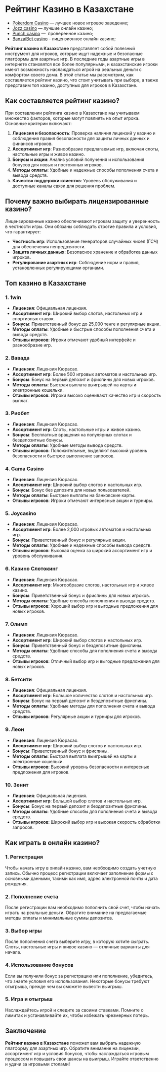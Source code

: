 # Рейтинг Казино в Казахстане

* [Pokerdom Casino](https://brandplay.link/FwVc4f) — лучшее новое игровое заведение;
* [Jozz casino](https://tk435zi5i9.com/alt/jozz/registration?e8250665e216213938eeaefaf3e61c0a) — лучшие онлайн казино;
* [Punch casino](https://betpunch1.com/d638d6d39) —  проверенное казино;
* [BanzaiBet casino](https://bnzstr009.com/e9rVJ) - лицензионное онлайн казино;

**Рейтинг казино в Казахстане** представляет собой полезный инструмент для игроков, которые ищут надежные и безопасные платформы для азартных игр. В последние годы азартные игры в интернете становятся все более популярными, и казахстанские игроки имеют возможность наслаждаться игрой на реальных деньги с комфортом своего дома. В этой статье мы рассмотрим, как составляется рейтинг казино, что стоит учитывать при выборе, а также представим топ казино, доступных для игроков в Казахстане.

## Как составляется рейтинг казино?

При составлении рейтинга казино в Казахстане мы учитываем множество факторов, которые могут повлиять на опыт игрока. Основные критерии включают:

1. **Лицензия и безопасность**: Проверка наличия лицензий у казино и соблюдения правил безопасности для защиты личных данных и финансов игроков.
2. **Ассортимент игр**: Разнообразие предлагаемых игр, включая слоты, настольные игры и живое казино.
3. **Бонусы и акции**: Анализ условий получения и использования бонусов для новых и постоянных игроков.
4. **Методы оплаты**: Удобные и надежные способы пополнения счета и вывода средств.
5. **Качество поддержки клиентов**: Уровень обслуживания и доступные каналы связи для решения проблем.

## Почему важно выбирать лицензированные казино?

Лицензированные казино обеспечивают игрокам защиту и уверенность в честности игры. Они обязаны соблюдать строгие правила и условия, что гарантирует:

* **Честность игр**: Использование генераторов случайных чисел (ГСЧ) для обеспечения непредвзятости.
* **Защита личных данных**: Безопасное хранение и обработка данных игроков.
* **Регулирование азартных игр**: Соблюдение норм и правил, установленных регулирующими органами.

## Топ казино в Казахстане

### 1. **1win**

* **Лицензия**: Официальная лицензия.
* **Ассортимент игр**: Широкий выбор слотов, настольных игр и спортивных ставок.
* **Бонусы**: Приветственный бонус до 25,000 тенге и регулярные акции.
* **Методы оплаты**: Удобные и быстрые способы пополнения счета и вывода средств.
* **Отзывы игроков**: Игроки отмечают удобный интерфейс и разнообразие игр.

### 2. **Вавада**

* **Лицензия**: Лицензия Кюрасао.
* **Ассортимент игр**: Более 500 игровых автоматов и настольных игр.
* **Бонусы**: Бонус на первый депозит и фриспины для новых игроков.
* **Методы оплаты**: Быстрая выплата выигрышей на карты и электронные кошельки.
* **Отзывы игроков**: Игроки высоко оценивают качество игр и скорость выплат.

### 3. **Риобет**

* **Лицензия**: Лицензия Кюрасао.
* **Ассортимент игр**: Слоты, настольные игры и живое казино.
* **Бонусы**: Бесплатные вращения на популярных слотах и бездепозитные бонусы.
* **Методы оплаты**: Удобные методы вывода средств.
* **Отзывы игроков**: Положительные, выделяют высокий уровень безопасности и быстрое выполнение запросов.

### 4. **Gama Casino**

* **Лицензия**: Лицензия Кюрасао.
* **Ассортимент игр**: Широкий выбор слотов и настольных игр.
* **Бонусы**: Бонус без депозита для новых пользователей.
* **Методы оплаты**: Быстрые выплаты на банковские карты.
* **Отзывы игроков**: Игроки отмечают интересные акции и турниры.

### 5. **Joycasino**

* **Лицензия**: Лицензия Кюрасао.
* **Ассортимент игр**: Более 2,000 игровых автоматов и настольных игр.
* **Бонусы**: Приветственный бонус и регулярные акции.
* **Методы оплаты**: Удобные и надежные способы вывода средств.
* **Отзывы игроков**: Высокая оценка за широкий ассортимент игр и уровень обслуживания.

### 6. **Казино Слотокинг**

* **Лицензия**: Лицензия Кюрасао.
* **Ассортимент игр**: Многообразие слотов, настольных игр и живое казино.
* **Бонусы**: Приветственный бонус и фриспины для новых игроков.
* **Методы оплаты**: Удобные способы пополнения и вывода средств.
* **Отзывы игроков**: Хороший выбор игр и выгодные предложения для новых игроков.

### 7. **Олимп**

* **Лицензия**: Лицензия Кюрасао.
* **Ассортимент игр**: Широкий выбор слотов и настольных игр.
* **Бонусы**: Приветственный бонус и бездепозитные фриспины.
* **Методы оплаты**: Удобные способы для пополнения счета и вывода средств.
* **Отзывы игроков**: Отличный выбор игр и выгодные предложения для новых игроков.

### 8. **Бетсити**

* **Лицензия**: Официальная лицензия.
* **Ассортимент игр**: Большое количество слотов и настольных игр.
* **Бонусы**: Бонус на первый депозит и бездепозитные фриспины.
* **Методы оплаты**: Удобные методы для пополнения счета и вывода средств.
* **Отзывы игроков**: Регулярные акции и турниры для игроков.

### 9. **Леон**

* **Лицензия**: Лицензия Кюрасао.
* **Ассортимент игр**: Широкий выбор слотов и настольных игр.
* **Бонусы**: Приветственный бонус и фриспины.
* **Методы оплаты**: Быстрая выплата выигрышей на карты и электронные кошельки.
* **Отзывы игроков**: Высокий уровень безопасности и интересные предложения для игроков.

### 10. **Зенит**

* **Лицензия**: Официальная лицензия.
* **Ассортимент игр**: Большой выбор слотов и настольных игр.
* **Бонусы**: Бонус на первый депозит и бездепозитные фриспины.
* **Методы оплаты**: Удобные способы для пополнения счета и вывода средств.
* **Отзывы игроков**: Широкий выбор игр и высокая скорость обработки запросов.

## Как играть в онлайн казино?

### 1. Регистрация

Чтобы начать игру в онлайн казино, вам необходимо создать учетную запись. Обычно процесс регистрации включает заполнение формы с основными данными, такими как имя, адрес электронной почты и дата рождения.

### 2. Пополнение счета

После регистрации вам необходимо пополнить свой счет, чтобы начать играть на реальные деньги. Обратите внимание на предлагаемые методы оплаты и минимальные суммы депозитов.

### 3. Выбор игры

После пополнения счета выберите игру, в которую хотите сыграть. Слоты, настольные игры и живое казино — отличные варианты для начала.

### 4. Использование бонусов

Если вы получили бонус за регистрацию или пополнение, убедитесь, что знаете условия его использования. Некоторые бонусы требуют отыгрыша, прежде чем вы сможете вывести выигрыш.

### 5. Игра и отыгрыш

Наслаждайтесь игрой и следите за своими ставками. Помните о лимитах и устанавливайте их, чтобы избежать чрезмерных потерь.

## Заключение

**Рейтинг казино в Казахстане** поможет вам выбрать надежную платформу для азартных игр. Обратите внимание на лицензии, ассортимент игр и условия бонусов, чтобы наслаждаться игровым процессом и повышать свои шансы на выигрыш. Играйте ответственно и удачи за игровыми столами!
